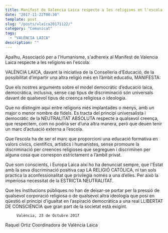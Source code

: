 ```yaml
---
title: Manifest de Valencia Laica respecte a les religions en l'escola
date: "2017-11-22T00:30"
template: post
slug: "/posts/vlaica20171122/"
category: "Comunicat"
tags:
  - "VALÈNCIA LAICA"
description: ""
---
```


Apalhu, Associació per a l'Humanisme, s'adhereix al Manifest de Valencia Laica respecte a les religions en l'escola:

VALÈNCIA LAICA, davant la iniciativa de la Conselleria d’Educació, de la possibilitat d’impartir una altra religió més en l’àmbit educatiu, MANIFESTA:

Que els nostres arguments sobre el model democràtic d’educació laica, democràtica, inclusiva, sense cap tipus de discriminació són universals davant de qualsevol tipus de creença religiosa o ideologia.

Que no distingim aquí entre religions més implantades o menys, amb un major o menor nombre de fidels. Es tracta del principi universalista i democràtic de la NEUTRALITAT ABSOLUTA respecte a qualsevol creença, que respectem, com no podria ser d’una altra manera, però que deuen tenir un marc d’actuació externa a l’escola.

Que l’escola ha de ser el marc que proporcioni una educació formativa en valors cívics, científics, artístics i humanistes, sense promoure la discriminació per creences religioses que segreguen i discriminen per alguna cosa que correspon estrictament a l’àmbit privat.

 Que som conscients, i Europa Laica així ho ha denunciat sempre, que l'Estat amb la seva discriminació positiva cap LA RELIGIÓ CATÒLICA, ni tan sols practica la aconfessionalitat que privilegia només a una d’elles. Per això la imperiosa necessitat de la ESTRICTA NEUTRALITAT.

Que les institucions públiques no han de deixar-se portar per la pressió de qualsevol corporació religiosa o de qualsevol altra ideologia que posi en qüestió el principi d’igualtat en l’aspiració democràtica a una real LLIBERTAT DE CONSCIÈNCIA que gran part de la societat està exigint.

         València, 23 de Octubre 2017

Raquel Ortiz Coordinadora de València Laica
